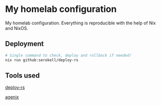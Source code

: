 # My homelab configuration

My homelab configuration. Everything is reproducible with the help of Nix and NixOS.

## Deployment

```sh
# Single command to check, deploy and rollback if needed!
nix run github:serokell/deploy-rs
```

## Tools used

[deploy-rs](https://github.com/serokell/deploy-rs)

[agenix](https://github.com/ryantm/agenix)
